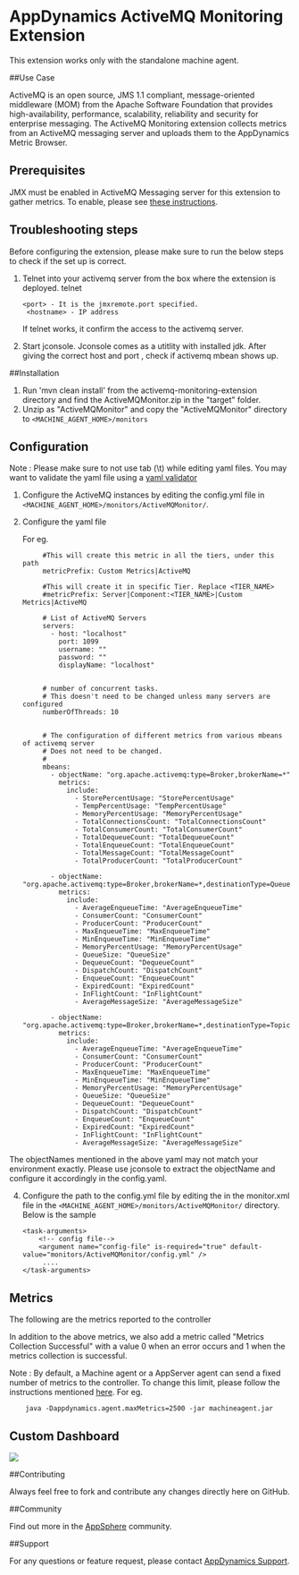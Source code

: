 # AppDynamics ActiveMQ Monitoring Extension

This extension works only with the standalone machine agent.

##Use Case

ActiveMQ is an open source, JMS 1.1 compliant, message-oriented middleware (MOM) from the Apache Software Foundation that provides high-availability, performance, scalability, reliability and security for enterprise messaging. 
The ActiveMQ Monitoring extension collects metrics from an ActiveMQ messaging server and uploads them to the AppDynamics Metric Browser. 

## Prerequisites ##

JMX must be enabled in ActiveMQ Messaging server for this extension to gather metrics. To enable, please see [these instructions](http://activemq.apache.org/jmx.html).

## Troubleshooting steps ##
Before configuring the extension, please make sure to run the below steps to check if the set up is correct.

1. Telnet into your activemq server from the box where the extension is deployed.
       telnet <hostname> <port>

       <port> - It is the jmxremote.port specified.
        <hostname> - IP address

    If telnet works, it confirm the access to the activemq server.


2. Start jconsole. Jconsole comes as a utitlity with installed jdk. After giving the correct host and port , check if activemq
mbean shows up.


##Installation

1. Run 'mvn clean install' from the activemq-monitoring-extension directory and find the ActiveMQMonitor.zip in the "target" folder.
2. Unzip as "ActiveMQMonitor" and copy the "ActiveMQMonitor" directory to `<MACHINE_AGENT_HOME>/monitors`


## Configuration ##

Note : Please make sure to not use tab (\t) while editing yaml files. You may want to validate the yaml file using a [yaml validator](http://yamllint.com/)

1. Configure the ActiveMQ instances by editing the config.yml file in `<MACHINE_AGENT_HOME>/monitors/ActiveMQMonitor/`.
2. Configure the yaml file

   For eg.
   ```
        #This will create this metric in all the tiers, under this path
        metricPrefix: Custom Metrics|ActiveMQ

        #This will create it in specific Tier. Replace <TIER_NAME>
        #metricPrefix: Server|Component:<TIER_NAME>|Custom Metrics|ActiveMQ

        # List of ActiveMQ Servers
        servers:
          - host: "localhost"
            port: 1099
            username: ""
            password: ""
            displayName: "localhost"


        # number of concurrent tasks.
        # This doesn't need to be changed unless many servers are configured
        numberOfThreads: 10


        # The configuration of different metrics from various mbeans of activemq server
        # Does not need to be changed.
        #
        mbeans:
          - objectName: "org.apache.activemq:type=Broker,brokerName=*"
            metrics:
              include:
                - StorePercentUsage: "StorePercentUsage"
                - TempPercentUsage: "TempPercentUsage"
                - MemoryPercentUsage: "MemoryPercentUsage"
                - TotalConnectionsCount: "TotalConnectionsCount"
                - TotalConsumerCount: "TotalConsumerCount"
                - TotalDequeueCount: "TotalDequeueCount"
                - TotalEnqueueCount: "TotalEnqueueCount"
                - TotalMessageCount: "TotalMessageCount"
                - TotalProducerCount: "TotalProducerCount"

          - objectName: "org.apache.activemq:type=Broker,brokerName=*,destinationType=Queue,destinationName=*"
            metrics:
              include:
                - AverageEnqueueTime: "AverageEnqueueTime"
                - ConsumerCount: "ConsumerCount"
                - ProducerCount: "ProducerCount"
                - MaxEnqueueTime: "MaxEnqueueTime"
                - MinEnqueueTime: "MinEnqueueTime"
                - MemoryPercentUsage: "MemoryPercentUsage"
                - QueueSize: "QueueSize"
                - DequeueCount: "DequeueCount"
                - DispatchCount: "DispatchCount"
                - EnqueueCount: "EnqueueCount"
                - ExpiredCount: "ExpiredCount"
                - InFlightCount: "InFlightCount"
                - AverageMessageSize: "AverageMessageSize"

          - objectName: "org.apache.activemq:type=Broker,brokerName=*,destinationType=Topic,destinationName=*"
            metrics:
              include:
                - AverageEnqueueTime: "AverageEnqueueTime"
                - ConsumerCount: "ConsumerCount"
                - ProducerCount: "ProducerCount"
                - MaxEnqueueTime: "MaxEnqueueTime"
                - MinEnqueueTime: "MinEnqueueTime"
                - MemoryPercentUsage: "MemoryPercentUsage"
                - QueueSize: "QueueSize"
                - DequeueCount: "DequeueCount"
                - DispatchCount: "DispatchCount"
                - EnqueueCount: "EnqueueCount"
                - ExpiredCount: "ExpiredCount"
                - InFlightCount: "InFlightCount"
                - AverageMessageSize: "AverageMessageSize"

   ```

The objectNames mentioned in the above yaml may not match your environment exactly. Please use jconsole to extract the objectName and configure it
accordingly in the config.yaml. 



4. Configure the path to the config.yml file by editing the <task-arguments> in the monitor.xml file in the `<MACHINE_AGENT_HOME>/monitors/ActiveMQMonitor/` directory. Below is the sample

     ```
     <task-arguments>
         <!-- config file-->
         <argument name="config-file" is-required="true" default-value="monitors/ActiveMQMonitor/config.yml" />
          ....
     </task-arguments>
    ```

## Metrics

The following are the metrics reported to the controller

In addition to the above metrics, we also add a metric called "Metrics Collection Successful" with a value 0 when an error occurs and 1 when the metrics collection is successful.

Note : By default, a Machine agent or a AppServer agent can send a fixed number of metrics to the controller. To change this limit, please follow the instructions mentioned [here](http://docs.appdynamics.com/display/PRO14S/Metrics+Limits).
For eg.  
```    
    java -Dappdynamics.agent.maxMetrics=2500 -jar machineagent.jar
```

## Custom Dashboard
![](https://raw.github.com/Appdynamics/activemq-monitoring-extension/master/ActiveMQDashboard.png)

##Contributing

Always feel free to fork and contribute any changes directly here on GitHub.

##Community

Find out more in the [AppSphere](http://appsphere.appdynamics.com/t5/eXchange/ActiveMQ-Monitoring-Extension/idi-p/5717) community.

##Support

For any questions or feature request, please contact [AppDynamics Support](mailto:help@appdynamics.com).



